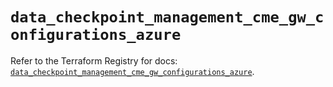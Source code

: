 # `data_checkpoint_management_cme_gw_configurations_azure`

Refer to the Terraform Registry for docs: [`data_checkpoint_management_cme_gw_configurations_azure`](https://registry.terraform.io/providers/checkpointsw/checkpoint/2.11.0/docs/data-sources/management_cme_gw_configurations_azure).

